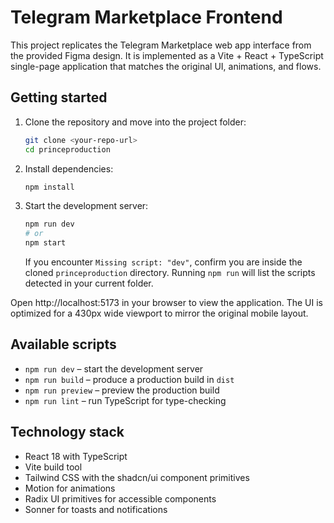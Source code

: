 # Telegram Marketplace Frontend

This project replicates the Telegram Marketplace web app interface from the provided Figma design. It is implemented as a Vite + React + TypeScript single-page application that matches the original UI, animations, and flows.

## Getting started

1. Clone the repository and move into the project folder:

   ```bash
   git clone <your-repo-url>
   cd princeproduction
   ```

2. Install dependencies:

   ```bash
   npm install
   ```

3. Start the development server:

   ```bash
   npm run dev
   # or
   npm start
   ```

   If you encounter `Missing script: "dev"`, confirm you are inside the cloned `princeproduction` directory. Running `npm run` will list the scripts detected in your current folder.

Open http://localhost:5173 in your browser to view the application. The UI is optimized for a 430px wide viewport to mirror the original mobile layout.

## Available scripts

- `npm run dev` – start the development server
- `npm run build` – produce a production build in `dist`
- `npm run preview` – preview the production build
- `npm run lint` – run TypeScript for type-checking

## Technology stack

- React 18 with TypeScript
- Vite build tool
- Tailwind CSS with the shadcn/ui component primitives
- Motion for animations
- Radix UI primitives for accessible components
- Sonner for toasts and notifications
